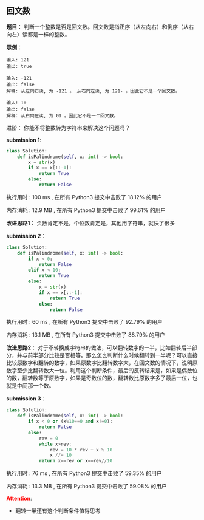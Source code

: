 ## 回文数
**题目**：
判断一个整数是否是回文数。回文数是指正序（从左向右）和倒序（从右向左）读都是一样的整数。

**示例**：
```
输入: 121
输出: true
```
```
输入: -121
输出: false
解释: 从左向右读, 为 -121 。 从右向左读, 为 121- 。因此它不是一个回文数。
```
```
输入: 10
输出: false
解释: 从右向左读, 为 01 。因此它不是一个回文数。
```

进阶：
你能不将整数转为字符串来解决这个问题吗？

**submission 1**:
```python
class Solution:
    def isPalindrome(self, x: int) -> bool:
        x = str(x)
        if x == x[::-1]:
            return True
        else:
            return False
```
执行用时 :
100 ms
, 在所有 Python3 提交中击败了
18.12%
的用户

内存消耗 :
12.9 MB
, 在所有 Python3 提交中击败了
99.61%
的用户


**改进思路1**：
负数肯定不是，个位数肯定是，其他用字符串，就快了很多

**submission 2**：
```python
class Solution:
    def isPalindrome(self, x: int) -> bool:
        if x < 0:
            return False
        elif x < 10:
            return True
        else:
            x = str(x)
            if x == x[::-1]:
                return True
            else:
                return False
```
执行用时 :
60 ms
, 在所有 Python3 提交中击败了
92.79%
的用户

内存消耗 :
13.1 MB
, 在所有 Python3 提交中击败了
88.79%
的用户


**改进思路2**：
对于不转换成字符串的做法，可以翻转数字的一半，比如翻转后半部分，并与前半部分比较是否相等。那么怎么判断什么时候翻转到一半呢？可以直接比较原数字和翻转的数字，如果原数字比翻转数字大，在回文数的情况下，说明原数字至少比翻转数大一位。利用这个判断条件，最后的反转结果是，如果是偶数位的数，翻转数等于原数字，如果是奇数位的数，翻转数比原数字多了最后一位，也就是中间那一个数。

**submission 3**：
```python
class Solution:
    def isPalindrome(self, x: int) -> bool:
        if x < 0 or (x%10==0 and x!=0):
            return False
        else:
            rev = 0
            while x>rev:
                rev = 10 * rev + x % 10
                x //= 10
            return x==rev or x==rev//10
```
执行用时 :
76 ms
, 在所有 Python3 提交中击败了
59.35%
的用户

内存消耗 :
13.3 MB
, 在所有 Python3 提交中击败了
59.08%
的用户

<font color="#FF0000">**Attention**</font>:

- 翻转一半还有这个判断条件值得思考
